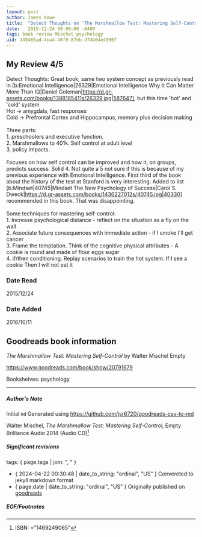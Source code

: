 ```yaml
---
layout: post
author: James Rowe
title:  "Detect Thoughts on 'The Marshmallow Test: Mastering Self-Control'"
date:   2015-12-24 00:00:00 -0400
tags: book review Mischel psychology
uid: 145485ad-4ea4-46f9-87eb-d74b04e49967
---
```


<!-- highly dependent on how you personally use jekyll templates, and how you want this to show up -->

## My Review 4/5

Detect Thoughts: Great book, same two system concept as previously read in [b:Emotional Intelligence|26329|Emotional Intelligence  Why It Can Matter More Than IQ|Daniel Goleman|https://d.gr-assets.com/books/1388185411s/26329.jpg|587647], but this time 'hot' and 'cold' system<br/>Hot -> amygdala, fast responses<br/>Cold -> Prefrontal Cortex and Hippocampus, memory plus decision making<br/><br/>Three parts: <br/>1. preschoolers and executive function. <br/>2. Marshmallows to 401k. Self control at adult level<br/>3. policy impacts.<br/><br/>Focuses on how self control can be improved and how it, on groups, predicts success. Solid 4. Not quite a 5 not sure if this is because of my previous experience with Emotional Intelligence. First third of the book about the history of the test at Stanford is very interesting. Added to list [b:Mindset|40745|Mindset  The New Psychology of Success|Carol S. Dweck|https://d.gr-assets.com/books/1436227012s/40745.jpg|40330] recommended in this book. That was disappointing.<br/><br/>Some techniques for mastering self-control:<br/>1. Increase psychological distance - reflect on the situation as a fly on the wall<br/>2. Associate future consequences with immediate action - if I smoke I'll get cancer<br/>3. Frame the temptation. Think of the cognitive physical attributes - A cookie is round and made of flour eggs sugar<br/>4. if/then conditioning. Replay scenarios to train the hot system. If I see a cookie Then I will not eat it

### Date Read
2015/12/24

### Date Added
2016/10/11

## Goodreads book information

*The Marshmallow Test: Mastering Self-Control* by Walter Mischel
Empty

https://www.goodreads.com/book/show/20791679

Bookshelves: psychology

---

##### Author's Note

Initial `md` Generated using https://github.com/jsr6720/goodreads-csv-to-md

Walter Mischel, *The Marshmallow Test: Mastering Self-Control*, Empty Brilliance Audio 2014 (Audio CD)[^1]

##### Significant revisions

tags: { page.tags | join: ", " } <!-- todo move this somewhere -->

- { 2024-04-22 00:30:48 | date_to_string: "ordinal", "US" } Convereted to jekyll markdown format 
- { page.date | date_to_string: "ordinal", "US" } Originally published on [goodreads](https://www.goodreads.com)

##### EOF/Footnotes

[^1]: ISBN: ="1469249065"